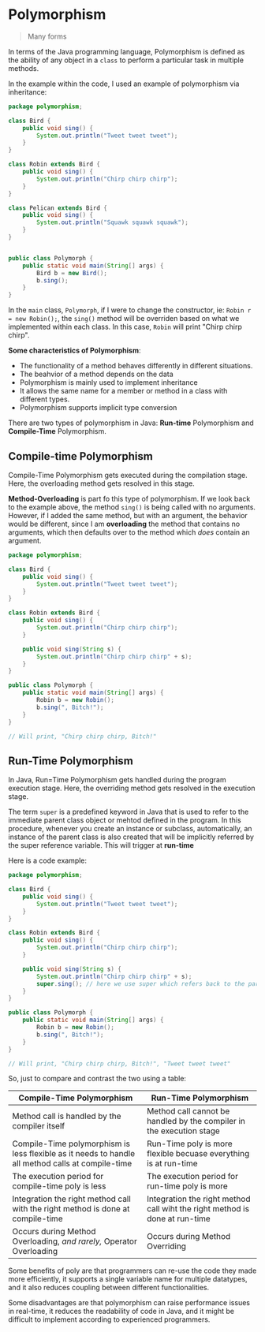 # Polymorphism

> Many forms

In terms of the Java programming language, Polymorphism is defined as the ability of any object in a `class` to perform a particular task in multiple methods.

In the example within the code, I used an example of polymorphism via inheritance:

```java
package polymorphism;

class Bird {
    public void sing() {
        System.out.println("Tweet tweet tweet");
    }
}

class Robin extends Bird {
    public void sing() {
        System.out.println("Chirp chirp chirp");
    }
}

class Pelican extends Bird {
    public void sing() {
        System.out.println("Squawk squawk squawk");
    }
}


public class Polymorph {
    public static void main(String[] args) {
        Bird b = new Bird();
        b.sing();
    }
}
```

In the `main` class, `Polymorph`, if I were to change the constructor, ie: `Robin r = new Robin();`, the `sing()` method will be overriden based on what we implemented within each class. In this case, `Robin` will print "Chirp chirp chirp".

**Some characteristics of Polymorphism**:
- The functionality of a method behaves differently in different situations.
- The beahvior of a method depends on the data
- Polymorphism is mainly used to implement inheritance
- It allows the same name for a member or method in a class with different types.
- Polymorphism supports implicit type conversion

There are two types of polymorphism in Java: **Run-time** Polymorphism and **Compile-Time** Polymorphism.

## Compile-time Polymorphism

Compile-Time Polymorphism gets executed during the compilation stage. Here, the overloading method gets resolved in this stage.

**Method-Overloading** is part fo this type of polymorphism. If we look back to the example above, the method `sing()` is being called with no arguments. However, if I added the same method, but with an argument, the behavior would be different, since I am **overloading** the method that contains no arguments, which then defaults over to the method which *does* contain an argument.

```java
package polymorphism;

class Bird {
    public void sing() {
        System.out.println("Tweet tweet tweet");
    }
}

class Robin extends Bird {
    public void sing() {
        System.out.println("Chirp chirp chirp");
    }

    public void sing(String s) {
        System.out.println("Chirp chirp chirp" + s);
    }
}

public class Polymorph {
    public static void main(String[] args) {
        Robin b = new Robin();
        b.sing(", Bitch!");
    }
}

// Will print, "Chirp chirp chirp, Bitch!"
```

## Run-Time Polymorphism

In Java, Run=Time Polymorphism gets handled during the program execution stage. Here, the overriding method gets resolved in the execution stage.

The term `super` is a predefined keyword in Java that is used to refer to the immediate parent class object or mehtod defined in the program. In this procedure, whenever you create an instance or subclass, automatically, an instance of the parent class is also created that will be implicitly referred by the super reference variable. This will trigger at **run-time**

Here is a code example:

```java
package polymorphism;

class Bird {
    public void sing() {
        System.out.println("Tweet tweet tweet");
    }
}

class Robin extends Bird {
    public void sing() {
        System.out.println("Chirp chirp chirp");
    }

    public void sing(String s) {
        System.out.println("Chirp chirp chirp" + s);
        super.sing(); // here we use super which refers back to the parent class, Bird.
    }
}

public class Polymorph {
    public static void main(String[] args) {
        Robin b = new Robin();
        b.sing(", Bitch!");
    }
}

// Will print, "Chirp chirp chirp, Bitch!", "Tweet tweet tweet"
```
So, just to compare and contrast the two using a table:

| Compile-Time Polymorphism | Run-Time Polymorphism |
| ------------------------- | --------------------- |
| Method call is handled by the compiler itself | Method call cannot be handled by the compiler in the execution stage |
| Compile-Time polymorphism is less flexible as it needs to handle all method calls at compile-time | Run-Time poly is more flexible becuase everything is at run-time|
| The execution period for compile-time poly is less | The execution period for run-time poly is more |
| Integration the right method call with the right method is done at compile-time | Integration the right method call wiht the right method is done at run-time |
| Occurs during Method Overloading, *and rarely,* Operator Overloading | Occurs during Method Overriding


Some benefits of poly are that programmers can re-use the code they made more efficiently, it supports a single variable name for multiple datatypes, and it also reduces coupling between different functionalities.

Some disadvantages are that polymorphism can raise performance issues in real-time, it reduces the readability of code in Java, and it might be difficult to implement according to experienced programmers. 
